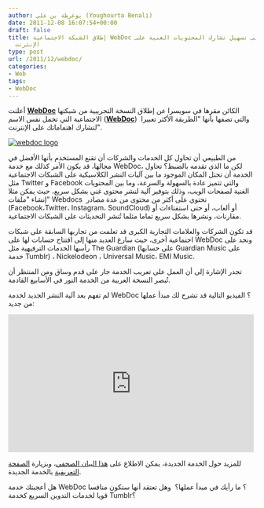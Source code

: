 ```yaml
---
author: يوغرطة بن علي (Youghourta Benali)
date: 2011-12-08 16:07:54+00:00
draft: false
title: إطلاق الشبكة الاجتماعية WebDoc التي تهدف إلى تسهيل تشارك المحتويات الغنية على
  الإنترنت
type: post
url: /2011/12/webdoc/
categories:
- Web
tags:
- WebDoc
---
```


أعلنت **[WebDoc](http://www.webdoc.com/)** الكائن مقرها في سويسرا عن إطلاق النسخة التجريبية من شبكتها الاجتماعية التي تحمل نفس الاسم (**[WebDoc](http://www.webdoc.com/)**)  والتي تصفها بأنها "الطريقة الأكثر تعبيرا لتشارك اهتماماتك على الإنترنت".




[![webdoc logo](http://www.it-scoop.com/wp-content/uploads/2011/12/webdoc-logo.png)
](http://www.it-scoop.com/wp-content/uploads/2011/12/webdoc-logo.png)




من الطبيعي أن تحاول كل الخدمات والشركات أن تقنع المستخدم بأنها الأفضل في مجالها، قد يكون الأمر كذلك مع خدمة WebDoc، لكن ما الذي تقدمه بالضبط؟ تحاول الخدمة أن تحتل المكان الموجود ما بين آليات النشر الكلاسيكية على الشبكات الاجتماعية مثل Twitter و Facebook والتي تتميز عادة بالسهولة والسرعة، وما بين المحتويات الغنية لصفحات الويب، وذلك بتوفير آلية لنشر محتوى غني بشكل سريع، حيث يمكن مثلا إنشاء "ملفات" Webdocs  تحتوي على أكثر من محتوى من عدة مصادر (Facebook،Twitter، Instagram، SoundCloud) أو ألعاب، أو حتى استفتاءات أو مقارنات، ونشرها بشكل سريع تماما مثلما تُنشر التحديثات على الشبكات الاجتماعية.




قد تكون الشركات والعلامات التجارية الكبرى قد تعلمت من تجاربها السابقة على شبكات اجتماعية أخرى، حيث سارع العديد منها إلى افتتاح حسابات لها على WebDoc ونجد على رأسها الخدمات الترفيهية مثل The Guardian (على حسابها Guardian Music على خدمة Tumblr) ، Nickelodeon ، Universal Music، EMI Music.




تجدر الإشارة إلى أن العمل على تعريب الخدمة جار على قدم وساق ومن المنتظر أن تُبصر النسخة العربية من الخدمة النور في الأسابيع القادمة.




لم تفهم بعد آلية النشر الجديد لخدمة WebDoc ؟ الفيديو التالية قد تشرح لك مبدأ عملها من جديد:




<!-- more -->




<iframe src="http://player.vimeo.com/video/33274592?byline=0&portrait=0" height="281" frameborder="0" width="500"></iframe>




للمزيد حول الخدمة الجديدة، يمكن الاطلاع على [هذا البيان الصحفي](http://assets.webdoc.com/press/webdoc-launch.pdf)، وبزيارة [الصفحة التعريفية](http://www.webdoc.com/about) بالخدمة الجديدة.




هل أعجبتك خدمة WebDoc ؟ ما رأيك في مبدأ عملها؟  وهل تعتقد أنها ستكون منافسا قويا لخدمات التدوين السريع كخدمة Tumblr؟
